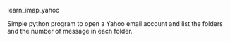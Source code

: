 learn_imap_yahoo

Simple python program to open a Yahoo email account and list the folders and the number of message in each folder.
